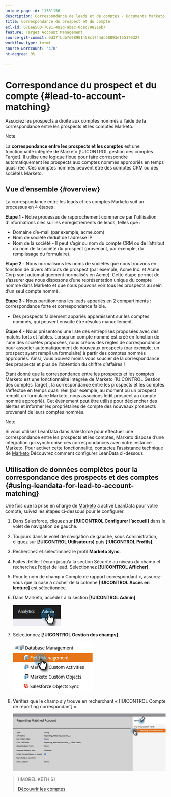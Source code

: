 ```yaml
---
unique-page-id: 11381156
description: Correspondance de leads et de comptes - Documents Marketo - Documentation du produit
title: Correspondance du prospect et du compte
exl-id: 676ae500-7691-492d-abec-0cac708216b7
feature: Target Account Management
source-git-commit: 0d37fbdb7d08901458c1744dc68893e155176327
workflow-type: tm+mt
source-wordcount: '470'
ht-degree: 0%

---
```


# Correspondance du prospect et du compte {#lead-to-account-matching}

Associez les prospects à droite aux comptes nommés à l’aide de la correspondance entre les prospects et les comptes Marketo.

>[!NOTE]
>
>La **correspondance entre les prospects et les comptes** est une fonctionnalité intégrée de Marketo [!UICONTROL gestion des comptes Target]. Il utilise une logique floue pour faire correspondre automatiquement les prospects aux comptes nommés appropriés en temps quasi réel. Ces comptes nommés peuvent être des comptes CRM ou des sociétés Marketo.

## Vue d’ensemble {#overview}

La correspondance entre les leads et les comptes Marketo suit un processus en 4 étapes :

**Étape 1 -** Notre processus de rapprochement commence par l&#39;utilisation d&#39;informations clés sur les enregistrements de leads, telles que :

* Domaine d’e-mail (par exemple, acme.com)
* Nom de société déduit de l’adresse IP
* Nom de la société - Il peut s’agir du nom du compte CRM ou de l’attribut du nom de la société du prospect (provenant, par exemple, du remplissage du formulaire).

**Étape 2 -** Nous normalisons les noms de sociétés que nous trouvons en fonction de divers attributs de prospect (par exemple, Acme Inc. et Acme Corp sont automatiquement normalisés en Acme). Cette étape permet de s’assurer que nous disposons d’une représentation unique du compte nommé dans Marketo et que nous pouvons voir tous les prospects au sein d’un seul compte nommé.

**Étape 3 -** Nous partitionnons les leads appariés en 2 compartiments : correspondance forte et correspondance faible.

* Des prospects faiblement appariés apparaissent sur les comptes nommés, qui peuvent ensuite être résolus manuellement.

**Étape 4 -** Nous présentons une liste des entreprises proposées avec des matchs forts et faibles. Lorsqu’un compte nommé est créé en fonction de l’une des sociétés proposées, nous créons des règles de correspondance pour associer automatiquement de nouveaux prospects (par exemple, un prospect ayant rempli un formulaire) à partir des comptes nommés appropriés. Ainsi, vous pouvez moins vous soucier de la correspondance des prospects et plus de l’obtention du chiffre d’affaires !

Étant donné que la correspondance entre les prospects et les comptes Marketo est une fonctionnalité intégrée de Marketo [!UICONTROL Gestion des comptes Target], la correspondance entre les prospects et les comptes s’effectue en temps quasi réel (par exemple, au moment où un prospect remplit un formulaire Marketo, nous associons ledit prospect au compte nommé approprié). Cet événement peut être utilisé pour déclencher des alertes et informer les propriétaires de compte des nouveaux prospects provenant de leurs comptes nommés.

>[!NOTE]
>
>Si vous utilisez LeanData dans Salesforce pour effectuer une correspondance entre les prospects et les comptes, Marketo dispose d’une intégration qui synchronise ces correspondances avec votre instance Marketo. Pour activer cette fonctionnalité, contactez l’assistance technique de [Marketo](https://nation.marketo.com/t5/Support/ct-p/Support) Découvrez comment configurer LeanData ci-dessous.

## Utilisation de données complètes pour la correspondance des prospects et des comptes {#using-leandata-for-lead-to-account-matching}

Une fois que la prise en charge de [Marketo](https://nation.marketo.com/t5/Support/ct-p/Support) a activé LeanData pour votre compte, suivez les étapes ci-dessous pour le configurer.

1. Dans Salesforce, cliquez sur **[!UICONTROL Configurer l’accueil]** dans le volet de navigation de gauche.

1. Toujours dans le volet de navigation de gauche, sous Administration, cliquez sur **[!UICONTROL Utilisateurs]** puis **[!UICONTROL Profils]**.

1. Recherchez et sélectionnez le profil **Marketo Sync**.

1. Faites défiler l’écran jusqu’à la section Sécurité au niveau du champ et recherchez l’objet de lead. Sélectionnez **[!UICONTROL Afficher]**.

1. Pour le nom de champ « Compte de rapport correspondant », assurez-vous que la case à cocher de la colonne **[!UICONTROL Accès en lecture]** est sélectionnée.

1. Dans Marketo, accédez à la section **[!UICONTROL Admin]**.

   ![](assets/lead-to-account-matching-1.png)

1. Sélectionnez **[!UICONTROL Gestion des champs]**.

   ![](assets/lead-to-account-matching-2.png)

1. Vérifiez que le champ s’y trouve en recherchant « [!UICONTROL Compte de reporting correspondant] ».

   ![](assets/lead-to-account-matching-3.png)

>[!MORELIKETHIS]
>
>[Découvrir les comptes](/help/marketo/product-docs/target-account-management/target/named-accounts/discover-accounts.md)
